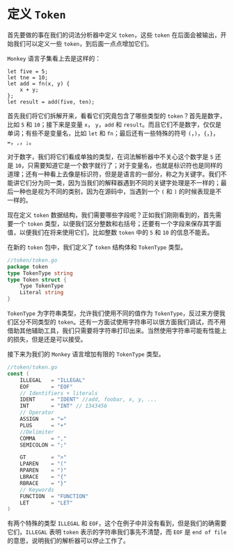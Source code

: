 # 定义 `Token`

首先要做的事在我们的词法分析器中定义 `token`，这些 `token` 在后面会被输出，开始我们可以定义一些 `token`，到后面一点点增加它们。

`Monkey` 语言子集看上去是这样的：

```monkey
let five = 5;
let tne = 10;
let add = fn(x, y) {
    x + y;
};
let result = add(five, ten);
```

首先我们将它们拆解开来，看看它们究竟包含了哪些类型的 `token`？首先是数字，比如 `5` 和 `10`；接下来是变量 `x`， `y`，`add` 和 `result`。而且它们不是数字，仅仅是单词；有些不是变量名，比如 `let` 和 `fn`；最后还有一些特殊的符号 `(`，`)`，`{`，`}`，`=`，`,`，`;`。

对于数字，我们将它们看成单独的类型，在词法解析器中不关心这个数字是 `5` 还是 `10`，只需要知道它是一个数字就行了；对于变量名，也就是标识符也是同样的道理；还有一种看上去像是标识符，但是是语言的一部分，称之为关键字。我们不能讲它们分为同一类，因为当我们的解释器遇到不同的关键字处理是不一样的；最后一种也是视为不同的类别，因为在源码中，当遇到一个 `(` 和 `)` 的时候表现是不一样的。

现在定义 `token` 数据结构，我们需要哪些字段呢？正如我们刚刚看到的，首先需要一个 `token` 类型，以便我们区分整数和右括号；还要有一个字段来保存其字面值，以便我们在将来使用它们，比如整数 `token` 中的 `5` 和 `10` 的信息不能丢。

在新的 `token` 包中，我们定义了 `token` 结构体和 `TokenType` 类型。

```go
//token/token.go
package token
type TokenType string
type Token struct {
    Type TokenType
    Literal string
}
```

`TokenType` 为字符串类型，允许我们使用不同的值作为 `TokenType`，反过来方便我们区分不同类型的 `token`。还有一方面试使用字符串可以很方面我们调试，而不用借助其他辅助工具，我们只需要将字符串打印出来。当然使用字符串可能有性能上的损失，但是还是可以接受。

接下来为我们的 `Monkey` 语言增加有限的 `TokenType` 类型。

```go
//token/token.go
const (
    ILLEGAL   = "ILLEGAL"
    EOF       = "EOF"
    // Identifiers + literals
    IDENT     = "IDENT" //add, foobar, x, y, ...
    INT       = "INT" // 1343456
    // Operator
    ASSIGN    = "="
    PLUS      = "+"
    //Delimiter
    COMMA     = ","
    SEMICOLON = ";"

    GT        = ">"
    LPAREN    = "("
    RPAREN    = ")"
    LBRACE    = "{"
    RBRACE    = "}"
    // Keywords
    FUNCTION  = "FUNCTION"
    LET       = "LET"
)
```

有两个特殊的类型 `ILLEGAL` 和 `EOF`，这个在例子中并没有看到，但是我们的确需要它们，`ILLEGAL` 表明 `token` 表示的字符串我们事先不清楚，而 `EOF` 是 `end of file` 的意思，说明我们的解析器可以停止工作了。

